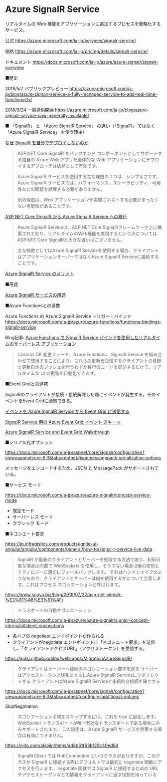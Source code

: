 # Azure SignalR Service

リアルタイムの Web 機能をアプリケーションに追加するプロセスを簡略化するサービス。

公式 https://azure.microsoft.com/ja-jp/services/signalr-service/

価格 https://azure.microsoft.com/ja-jp/pricing/details/signalr-service/

ドキュメント https://docs.microsoft.com/ja-jp/azure/azure-signalr/signalr-overview

■歴史

2018/5/7 パブリックプレビュー https://azure.microsoft.com/ja-jp/blog/azure-signalr-service-a-fully-managed-service-to-add-real-time-functionality/


2018/9/24 一般提供開始 https://azure.microsoft.com/ja-jp/blog/azure-signalr-service-now-generally-available/


■ 「SignalR」 と 「Azure SignalR Service」 の違い（「SignalR」 ではなく 「Azure SignalR Service」 を使う理由）

[なぜ SignalR を自分でデプロイしないのか](https://docs.microsoft.com/ja-jp/azure/azure-signalr/signalr-concept-scale-aspnet-core#why-not-deploy-signalr-myself)

> ASP.NET Core SignalR をバックエンド コンポーネントとしてサポートする独自の Azure Web アプリを全体的な Web アプリケーションにデプロイするアプローチは依然として有効です。

> Azure SignalR サービスを使用する主な理由の 1 つは、シンプルさです。 Azure SignalR サービスでは、パフォーマンス、スケーラビリティ、可用性などの問題を処理する必要がありません。

> 別の理由は、Web アプリケーションを実際にホストする必要がまったくない可能性があることです。

[ASP.NET Core SignalR から Azure SignalR Service への移行](https://jpdsi.github.io/blog/web-apps/MigrationAzureSignalR/)

> Azure SignalR Serviceは、ASP.NET Core SignalRフレームワーク上に構築されており、リアルタイムのWeb機能を実現するという点についてはASP.NET Core SignalRと大きな違いはございません。

> 主な特徴としてはAzure SignalR Serviceを使用する場合、クライアントはアプリケーションサーバーではなくAzure SignalR Serviceに接続することです。

[Azure SignalR Service のメリット](https://jpdsi.github.io/blog/web-apps/MigrationAzureSignalR/#Azure-SignalR-Service-%E3%81%AE%E3%83%A1%E3%83%AA%E3%83%83%E3%83%88)



■用途

[Azure SignalR サービスの用途](https://docs.microsoft.com/ja-jp/azure/azure-signalr/signalr-overview#what-is-azure-signalr-service-used-for)


■Azure Functionsとの連携

Azure Functions の Azure SignalR Service トリガー・バインド https://docs.microsoft.com/ja-jp/azure/azure-functions/functions-bindings-signalr-service

Blog記事: [Azure Functions で SignalR Service バインドを使用したリアルタイムのサーバーレス アプリケーション](https://azure.microsoft.com/ja-jp/blog/real-time-serverless-applications-with-the-signalr-service-bindings-in-azure-functions/)

> Cosmos DB 変更フィード、Azure Functions、SignalR Service を組み合わせて使用することにより、これらの更新を受信するクライアントの登録と更新自体のプッシュを行うわずか数行のコードを記述するだけで、リアルタイムな UI の更新を自動化できます。


■Event Gridとの連携

SignalRのクライアントが接続・接続解除した際にイベントが発生する。そのイベントをEvent Gridに通知できる。

[イベントを Azure SignalR Service から Event Grid に送信する](https://docs.microsoft.com/ja-jp/azure/azure-signalr/signalr-howto-event-grid-integration)

[SignalR Service 用の Azure Event Grid イベント スキーマ](https://docs.microsoft.com/ja-jp/azure/event-grid/event-schema-azure-signalr)

[Azure SignalR Service and Event Grid Walkthrough](https://microsoft.github.io/AzureTipsAndTricks/blog/blog/tip243.html)


■シリアル化オプション

https://docs.microsoft.com/ja-jp/aspnet/core/signalr/configuration?view=aspnetcore-6.0&tabs=dotnet#jsonmessagepack-serialization-options

メッセージをエンコードするため、JSON と MessagePack がサポートされている。

■サービス モード

https://docs.microsoft.com/ja-jp/azure/azure-signalr/concept-service-mode

- 既定モード
- サーバーレス モード
- クラシック モード


■ネゴシエート要求

https://jp.infragistics.com/products/ignite-ui-angular/angular/components/general/how-to/signal-r-service-live-data

> SignalR が最新のクライアントとサーバーを処理する方法であり、利用可能な場合は内部で WebSockets を使用し、そうでない場合は他の技術とテクノロジーに適切にフォールバックします。
> それはハンドシェイクのようなもので、クライアントとサーバーは何を使用するかについて合意します。これはプロセス ネゴシエーションと呼ばれます。


https://www.souya.biz/blog/2016/07/22/asp-net-signalr-%E3%81%A8%E3%81%AF/

> トラスポートの自動ネゴシエーション

https://docs.microsoft.com/ja-jp/azure/azure-signalr/signalr-concept-internals#client-connections

- 各ハブの negotiate エンドポイントが作られる
- クライアントがnegotiate エンドポイントに「ネゴシエート要求」を送信し、「クライアントアクセスURL」（アクセストークン）を受信する。

https://jpdsi.github.io/blog/web-apps/MigrationAzureSignalR/

> クライアントはサーバーへ接続のネゴシエーション要求を送る
> サーバーはアクセストークンとURLとともにAzure SignalR Serviceにリダイレクトする
> クライアントはAzure SignalR Serviceと永続的な接続を確立する

https://docs.microsoft.com/ja-jp/aspnet/core/signalr/configuration?view=aspnetcore-6.0&tabs=dotnet#configure-additional-options

SkipNegotiation

> ネゴシエーション手順をスキップするには、これを true に設定します。 WebSocket トランスポートが唯一有効なトランスポートである場合にのみサポートされます。 この設定は、Azure SignalR サービスを使用する場合は有効にできません。

https://qiita.com/akiojin/items/ad8b61f63b129c40ed6d

> SignalR.Client では HubConnection というクラスがありますが、このクラスが SignalR に接続する際にデフォルトでは最初に negotiate 関数にアクセスを行います。
> negotiate 関数では SignalR に接続するための URL やアクセストークンなどの情報をクライアントに返す役割を持っている

